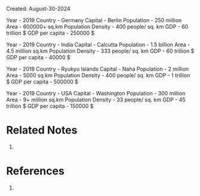 Created: August-30-2024

Year - 2019
Country - Germany
Capital - Berlin
Population - 250 million
Area - 600000+ sq.km
Population Density - 400 people/ sq. km
GDP - 60 trillion $
GDP per capita - 250000 $

Year - 2019
Country - India
Capital - Calcutta
Population - 1.5 billion
Area - 4.5 million sq.km
Population Density - 333 people/ sq. km
GDP - 60 trillion $
GDP per capita - 40000 $

Year - 2019
Country - Ryukyu Islands
Capital - Naha
Population - 2 million
Area - 5000 sq.km
Population Density - 400 people/ sq. km
GDP - 1 trillion $
GDP per capita - 500000 $

Year - 2019
Country - USA
Capital - Washington
Population - 300 million
Area - 9+ million sq.km
Population Density - 33 people/ sq. km
GDP - 45 trillion $
GDP per capita - 150000 $

# Related Notes

1. 
# References

1. 